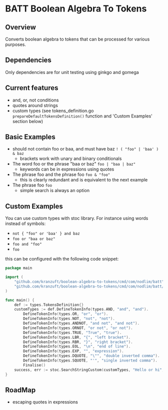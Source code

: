 # BATT Boolean Algebra To Tokens

## Overview

Converts boolean algebra to tokens that can be processed for various purposes.

## Dependencies

Only dependencies are for unit testing using ginkgo and gomega

## Current features

- and, or, not conditions
- quotes around strings
- custom types (see tokens_definition.go ```prepareDefaultTokensDefinition()``` function and 'Custom Examples' section
  below)

## Basic Examples

- should not contain foo or baa, and must have baz
  ```! ( "foo" | 'baa' ) & baz```
    - brackets work with unary and binary conditionals
- The word foo or the phrase "baa or baz"
  ```foo | "baa | baz"```
    - keywords can be in expressions using quotes
- The phrase foo and the phrase foo
  ```foo & "foo"```
    - this is clearly redundant and is equivalent to the next example
- The phrase foo
  ```foo```
    - simple search is always an option

## Custom Examples

You can use custom types with stoc library. For instance using words instead of symbols:

- ```not { "foo" or 'baa' } and baz```
- ```foo or "baa or baz"```
- ```foo and "foo"```
- ```foo```

this can be configured with the following code snippet:

```go
package main

import (
	"github.com/kranzuft/boolean-algebra-to-tokens/cmd/com/nodlim/batt"
	"github.com/kranzuft/boolean-algebra-to-tokens/cmd/com/nodlim/batt/types"
)

func main() {
	def := types.TokensDefinition{}
	customTypes := def.DefineTokenInfo(types.AND, "and", "and").
		DefineTokenInfo(types.OR, "or", "or").
		DefineTokenInfo(types.NOT, "not", "not").
		DefineTokenInfo(types.ANDNOT, "and not", "and not").
		DefineTokenInfo(types.ORNOT, "or not", "or not").
		DefineTokenInfo(types.TRUE, "True", "true").
		DefineTokenInfo(types.LBR, "{", "left bracket").
		DefineTokenInfo(types.RBR, "}", "right bracket").
		DefineTokenInfo(types.EOL, "\n", "end of line").
		DefineTokenInfo(types.EXP, "", "expression").
		DefineTokenInfo(types.DQUOTE, "\"", "double inverted comma").
		DefineTokenInfo(types.SQUOTE, "'", "single inverted comma").
		Finalise()
	success, err := stoc.SearchStringCustom(customTypes, "Hello or hi", "Hello world")
}
```

## RoadMap

- escaping quotes in expressions